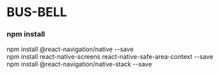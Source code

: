 # BUS-BELL

### npm install
npm install @react-navigation/native --save  
npm install react-native-screens react-native-safe-area-context --save  
npm install @react-navigation/native-stack --save  